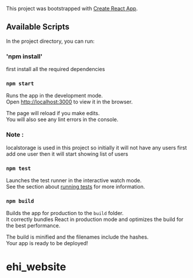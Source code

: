 This project was bootstrapped with [Create React App](https://github.com/facebook/create-react-app).

## Available Scripts

In the project directory, you can run:

### 'npm install'
first install all the required dependencies

### `npm start`

Runs the app in the development mode.<br />
Open [http://localhost:3000](http://localhost:3000) to view it in the browser.

The page will reload if you make edits.<br />
You will also see any lint errors in the console.

### Note : 
localstorage is used in this project so initially it will not have any users first add one user then it will start showing list of users

### `npm test`

Launches the test runner in the interactive watch mode.<br />
See the section about [running tests](https://facebook.github.io/create-react-app/docs/running-tests) for more information.

### `npm build`

Builds the app for production to the `build` folder.<br />
It correctly bundles React in production mode and optimizes the build for the best performance.

The build is minified and the filenames include the hashes.<br />
Your app is ready to be deployed!

# ehi_website
